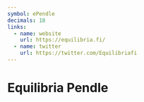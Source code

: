 ```yaml
---
symbol: ePendle
decimals: 18
links:
  - name: website
    url: https://equilibria.fi/
  - name: twitter
    url: https://twitter.com/Equilibriafi
---
```


# Equilibria Pendle
